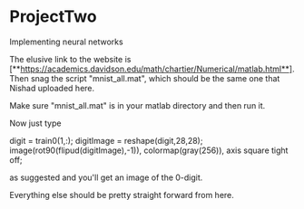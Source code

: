 # ProjectTwo
Implementing neural networks

The elusive link to the website is 
[**https://academics.davidson.edu/math/chartier/Numerical/matlab.html**].
Then snag the script "mnist_all.mat", which should be the same one that Nishad uploaded here. 

Make sure "mnist_all.mat" is in your matlab directory and then run it.

Now just type

  digit = train0(1,:);
  digitImage = reshape(digit,28,28);
  image(rot90(flipud(digitImage),-1)),
  colormap(gray(256)), axis square tight off;

as suggested and you'll get an image of the 0-digit.

Everything else should be pretty straight forward from here.
